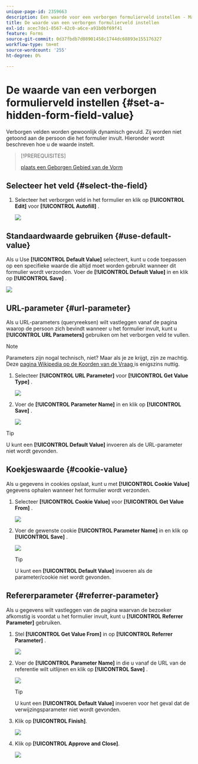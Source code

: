 ```yaml
---
unique-page-id: 2359663
description: Een waarde voor een verborgen formulierveld instellen - Marketo Docs - Productdocumentatie
title: De waarde van een verborgen formulierveld instellen
exl-id: acec7de1-8567-42c0-a6ce-a91b0bf69f41
feature: Forms
source-git-commit: 0d37fbdb7d08901458c1744dc68893e155176327
workflow-type: tm+mt
source-wordcount: '255'
ht-degree: 0%

---
```


# De waarde van een verborgen formulierveld instellen {#set-a-hidden-form-field-value}

Verborgen velden worden gewoonlijk dynamisch gevuld. Zij worden niet getoond aan de persoon die het formulier invult. Hieronder wordt beschreven hoe u de waarde instelt.

>[!PREREQUISITES]
>
>[ plaats een Geborgen Gebied van de Vorm ](/help/marketo/product-docs/demand-generation/forms/form-fields/set-a-form-field-as-hidden.md)

## Selecteer het veld {#select-the-field}

1. Selecteer het verborgen veld in het formulier en klik op **[!UICONTROL Edit]** voor **[!UICONTROL Autofill]** .

   ![](assets/autofill.png)

## Standaardwaarde gebruiken {#use-default-value}

Als u Use **[!UICONTROL Default Value]** selecteert, kunt u code toepassen op een specifieke waarde die altijd moet worden gebruikt wanneer dit formulier wordt verzonden. Voer de **[!UICONTROL Default Value]** in en klik op **[!UICONTROL Save]** .

![](assets/image2014-9-15-13-3a5-3a27.png)

## URL-parameter {#url-parameter}

Als u URL-parameters (queryreeksen) wilt vastleggen vanaf de pagina waarop de persoon zich bevindt wanneer u het formulier invult, kunt u **[!UICONTROL URL Parameters]** gebruiken om het verborgen veld te vullen.

>[!NOTE]
>
>Parameters zijn nogal technisch, niet? Maar als je ze krijgt, zijn ze machtig. Deze [ pagina Wikipedia op de Koorden van de Vraag ](https://en.wikipedia.org/wiki/Query_string) is enigszins nuttig.

1. Selecteer **[!UICONTROL URL Parameter]** voor **[!UICONTROL Get Value Type]** .

   ![](assets/image2014-9-15-13-3a6-3a48.png)

1. Voer de **[!UICONTROL Parameter Name]** in en klik op **[!UICONTROL Save]** .

   ![](assets/image2014-9-15-13-3a7-3a35.png)

>[!TIP]
>
>U kunt een **[!UICONTROL Default Value]** invoeren als de URL-parameter niet wordt gevonden.

## Koekjeswaarde {#cookie-value}

Als u gegevens in cookies opslaat, kunt u met **[!UICONTROL Cookie Value]** gegevens ophalen wanneer het formulier wordt verzonden.

1. Selecteer **[!UICONTROL Cookie Value]** voor **[!UICONTROL Get Value From]** .

   ![](assets/image2014-9-15-13-3a8-3a21.png)

1. Voer de gewenste cookie **[!UICONTROL Parameter Name]** in en klik op **[!UICONTROL Save]** .

   ![](assets/image2014-9-15-13-3a8-3a43.png)

   >[!TIP]
   >
   >U kunt een **[!UICONTROL Default Value]** invoeren als de parameter/cookie niet wordt gevonden.

## Refererparameter {#referrer-parameter}

Als u gegevens wilt vastleggen van de pagina waarvan de bezoeker afkomstig is voordat u het formulier invult, kunt u **[!UICONTROL Referrer Parameter]** gebruiken.

1. Stel **[!UICONTROL Get Value From]** in op **[!UICONTROL Referrer Parameter]** .

   ![](assets/image2014-9-15-13-3a9-3a31.png)

1. Voer de **[!UICONTROL Parameter Name]** in die u vanaf de URL van de referentie wilt uitlijnen en klik op **[!UICONTROL Save]** .

   ![](assets/image2014-9-15-13-3a9-3a56.png)

   >[!TIP]
   >
   >U kunt een **[!UICONTROL Default Value]** invoeren voor het geval dat de verwijzingsparameter niet wordt gevonden.

1. Klik op **[!UICONTROL Finish]**.

   ![](assets/image2014-9-15-13-3a10-3a26.png)

1. Klik op **[!UICONTROL Approve and Close]**.

   ![](assets/image2014-9-15-13-3a10-3a43.png)
